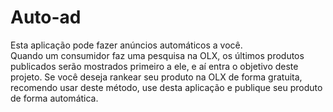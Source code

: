 # Auto-ad
Esta aplicação pode fazer anúncios automáticos a você. </br>
Quando um consumidor faz uma pesquisa na OLX, os últimos produtos publicados serão mostrados primeiro a ele, e aí entra o objetivo deste projeto. 
Se você deseja rankear seu produto na OLX de forma gratuita, recomendo usar deste método, use desta aplicação e publique seu produto de forma automática. 

